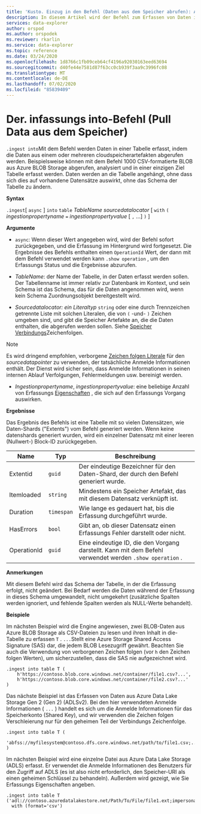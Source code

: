 ```yaml
---
title: 'Kusto. Einzug in den Befehl (Daten aus dem Speicher abrufen): Azure-Daten-Explorer'
description: In diesem Artikel wird der Befehl zum Erfassen von Daten in Azure Daten-Explorer beschrieben (Pull Data from Storage).
services: data-explorer
author: orspod
ms.author: orspodek
ms.reviewer: rkarlin
ms.service: data-explorer
ms.topic: reference
ms.date: 03/24/2020
ms.openlocfilehash: 1d8766c1fb09ceb64cf4196a92030163eed63694
ms.sourcegitcommit: d40fe44e7581d87f63cc0cb939f3aa9c3996fc08
ms.translationtype: MT
ms.contentlocale: de-DE
ms.lasthandoff: 07/02/2020
ms.locfileid: "85839409"
---
```

# <a name="the-ingest-into-command-pull-data-from-storage"></a>Der. infassungs into-Befehl (Pull Data aus dem Speicher)

`.ingest into`Mit dem Befehl werden Daten in einer Tabelle erfasst, indem die Daten aus einem oder mehreren cloudspeicherartefakten abgerufen werden.
Beispielsweise können mit dem Befehl 1000 CSV-formatierte BLOB aus Azure BLOB Storage abgerufen, analysiert und in einer einzigen Ziel Tabelle erfasst werden.
Daten werden an die Tabelle angehängt, ohne dass sich dies auf vorhandene Datensätze auswirkt, ohne das Schema der Tabelle zu ändern.

**Syntax**

`.ingest`[ `async` ] `into` `table` *TableName* *sourcedatalocator* [ `with` `(` *ingestionpropertyname* `=` *ingestionpropertyvalue* [ `,` ...] `)` ]

**Argumente**

* `async`: Wenn dieser Wert angegeben wird, wird der Befehl sofort zurückgegeben, und die Erfassung im Hintergrund wird fortgesetzt. Die Ergebnisse des Befehls enthalten einen `OperationId` Wert, der dann mit dem Befehl verwendet werden kann `.show operation` , um den Erfassungs Status und die Ergebnisse abzurufen.
  
* *TableName*: der Name der Tabelle, in der Daten erfasst werden sollen.
  Der Tabellenname ist immer relativ zur Datenbank im Kontext, und sein Schema ist das Schema, das für die Daten angenommen wird, wenn kein Schema Zuordnungsobjekt bereitgestellt wird.

* *Sourcedatalocator: ein Literaltyp* `string` oder eine durch Trennzeichen getrennte Liste mit solchen Literalen, die von `(` -und- `)` Zeichen umgeben sind, und gibt die Speicher Artefakte an, die die Daten enthalten, die abgerufen werden sollen. Siehe [Speicher Verbindungs](../../api/connection-strings/storage.md)Zeichenfolgen.

> [!NOTE]
> Es wird dringend empfohlen, verborgene [Zeichen folgen Literale](../../query/scalar-data-types/string.md#obfuscated-string-literals) für den *sourcedatapointer* zu verwenden, der tatsächliche Anmelde Informationen enthält.
> Der Dienst wird sicher sein, dass Anmelde Informationen in seinen internen Ablauf Verfolgungen, Fehlermeldungen usw. bereinigt werden.

* *Ingestionpropertyname*, *ingestionpropertyvalue*: eine beliebige Anzahl von Erfassungs [Eigenschaften](../../../ingestion-properties.md) , die sich auf den Erfassungs Vorgang auswirken.

**Ergebnisse**

Das Ergebnis des Befehls ist eine Tabelle mit so vielen Datensätzen, wie Daten-Shards ("Extents") vom Befehl generiert werden.
Wenn keine datenshards generiert wurden, wird ein einzelner Datensatz mit einer leeren (Nullwert-) Block-ID zurückgegeben.

|Name       |Typ      |Beschreibung                                                                |
|-----------|----------|---------------------------------------------------------------------------|
|Extentid   |`guid`    |Der eindeutige Bezeichner für den Daten-Shard, der durch den Befehl generiert wurde.|
|Itemloaded |`string`  |Mindestens ein Speicher Artefakt, das mit diesem Datensatz verknüpft ist.             |
|Duration   |`timespan`|Wie lange es gedauert hat, bis die Erfassung durchgeführt wurde.                                     |
|HasErrors  |`bool`    |Gibt an, ob dieser Datensatz einen Erfassungs Fehler darstellt oder nicht.                |
|OperationId|`guid`    |Eine eindeutige ID, die den Vorgang darstellt. Kann mit dem Befehl verwendet werden `.show operation` .|

**Anmerkungen**

Mit diesem Befehl wird das Schema der Tabelle, in der die Erfassung erfolgt, nicht geändert.
Bei Bedarf werden die Daten während der Erfassung in dieses Schema umgewandelt, nicht umgekehrt (zusätzliche Spalten werden ignoriert, und fehlende Spalten werden als NULL-Werte behandelt).

**Beispiele**

Im nächsten Beispiel wird die Engine angewiesen, zwei BLOB-Daten aus Azure BLOB Storage als CSV-Dateien zu lesen und ihren Inhalt in die-Tabelle zu erfassen `T` . `...`Stellt eine Azure Storage Shared Access Signature (SAS) dar, die jedem BLOB Lesezugriff gewährt. Beachten Sie auch die Verwendung von verborgenen Zeichen folgen (vor `h` den Zeichen folgen Werten), um sicherzustellen, dass die SAS nie aufgezeichnet wird.

```kusto
.ingest into table T (
    h'https://contoso.blob.core.windows.net/container/file1.csv?...',
    h'https://contoso.blob.core.windows.net/container/file2.csv?...'
)
```

Das nächste Beispiel ist das Erfassen von Daten aus Azure Data Lake Storage Gen 2 (Gen 2) (ADLSv2). Bei den hier verwendeten Anmelde Informationen ( `...` ) handelt es sich um die Anmelde Informationen für das Speicherkonto (Shared Key), und wir verwenden die Zeichen folgen Verschleierung nur für den geheimen Teil der Verbindungs Zeichenfolge.

```kusto
.ingest into table T (
  'abfss://myfilesystem@contoso.dfs.core.windows.net/path/to/file1.csv;...'
)
```

Im nächsten Beispiel wird eine einzelne Datei aus Azure Data Lake Storage (ADLS) erfasst.
Er verwendet die Anmelde Informationen des Benutzers für den Zugriff auf ADLS (es ist also nicht erforderlich, den Speicher-URI als einen geheimen Schlüssel zu behandeln). Außerdem wird gezeigt, wie Sie Erfassungs Eigenschaften angeben.

```kusto
.ingest into table T ('adl://contoso.azuredatalakestore.net/Path/To/File/file1.ext;impersonate')
  with (format='csv')
```

